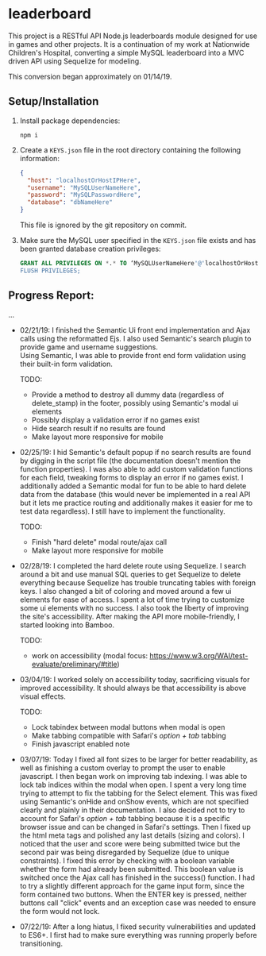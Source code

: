 # leaderboard

This project is a RESTful API Node.js leaderboards module designed for use in games and other projects.
It is a continuation of my work at Nationwide Children's Hospital, converting a simple
MySQL leaderboard into a MVC driven API using Sequelize for modeling.

This conversion began approximately on 01/14/19.

## Setup/Installation

1. Install package dependencies:
    ```
    npm i
    ```

2. Create a `KEYS.json` file in the root directory containing the following information:
    ```json
    {
      "host": "localhostOrHostIPHere",
      "username": "MySQLUserNameHere",
      "password": "MySQLPasswordHere",
      "database": "dbNameHere"
    }
    ```
    This file is ignored by the git repository on commit.

3. Make sure the MySQL user specified in the `KEYS.json` file exists and has been granted database creation privileges:
    ```sql
    GRANT ALL PRIVILEGES ON *.* TO ‘MySQLUserNameHere'@'localhostOrHostIPHere' IDENTIFIED BY 'MySQLPasswordHere';
    FLUSH PRIVILEGES;
    ```

## Progress Report:

...

- 02/21/19: I finished the Semantic Ui front end implementation and Ajax calls using the reformatted Ejs. I also used Semantic's search plugin to provide game and username suggestions.  
  Using Semantic, I was able to provide front end form validation using their built-in form validation.

  TODO:

  - Provide a method to destroy all dummy data (regardless of delete_stamp) in the footer, possibly using Semantic's modal ui elements
  - Possibly display a validation error if no games exist
  - Hide search result if no results are found
  - Make layout more responsive for mobile

- 02/25/19: I hid Semantic's default popup if no search results are found by digging in the script file (the documentation doesn't mention the function properties).
  I was also able to add custom validation functions for each field, tweaking forms to display an error if no games exist.
  I additionally added a Semantic modal for fun to be able to hard delete data from the database (this would never be implemented in a real API but it lets me practice
  routing and additionally makes it easier for me to test data regardless). I still have to implement the functionality.

  TODO:

  - Finish "hard delete" modal route/ajax call
  - Make layout more responsive for mobile

- 02/28/19: I completed the hard delete route using Sequelize. I search around a bit and use manual SQL queries to get Sequelize to delete everything
  because Sequelize has trouble truncating tables with foreign keys. I also changed a bit of coloring and moved around a few ui elements for ease of access.
  I spent a lot of time trying to customize some ui elements with no success. I also took the liberty of improving the site's accessibility.
  After making the API more mobile-friendly, I started looking into Bamboo.

  TODO:

  - work on accessibility (modal focus: https://www.w3.org/WAI/test-evaluate/preliminary/#title)

- 03/04/19: I worked solely on accessibility today, sacrificing visuals for improved accessibility. It should
  always be that accessibility is above visual effects.

  TODO:

  - Lock tabindex between modal buttons when modal is open
  - Make tabbing compatible with Safari's _option + tab_ tabbing
  - Finish javascript enabled note

- 03/07/19: Today I fixed all font sizes to be larger for better readability, as well as finishing a custom overlay to prompt the user to enable javascript.
  I then began work on improving tab indexing. I was able to lock tab indices within the modal when open.
  I spent a very long time trying to attempt to fix the tabbing for the Select element.
  This was fixed using Semantic's onHide and onShow events, which are not specified clearly and plainly in their documentation.
  I also decided not to try to account for Safari's _option + tab_ tabbing because it is a specific browser issue and can be changed in Safari's settings.
  Then I fixed up the html meta tags and polished any last details (sizing and colors).
  I noticed that the user and score were being submitted twice but the second pair was being disregarded by Sequelize (due to unique constraints). I fixed this error
  by checking with a boolean variable whether the form had already been submitted. This boolean value is switched once the Ajax call has finished in the success() function.
  I had to try a slightly different approach for the game input form, since the form contained two buttons. When the ENTER key is pressed, neither buttons call "click" events and
  an exception case was needed to ensure the form would not lock.

- 07/22/19: After a long hiatus, I fixed security vulnerabilities and updated to ES6+. I first had to make sure everything was running properly before transitioning.